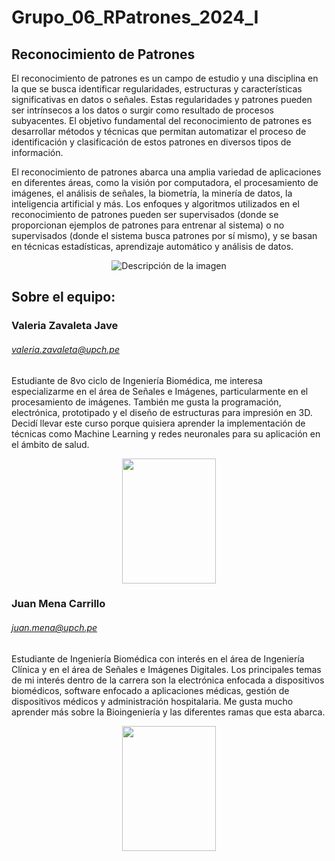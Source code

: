 # Grupo_06_RPatrones_2024_I

## Reconocimiento de Patrones


El reconocimiento de patrones es un campo de estudio y una disciplina en la que se busca identificar regularidades, estructuras y características significativas en datos o señales. Estas regularidades y patrones pueden ser intrínsecos a los datos o surgir como resultado de procesos subyacentes. El objetivo fundamental del reconocimiento de patrones es desarrollar métodos y técnicas que permitan automatizar el proceso de identificación y clasificación de estos patrones en diversos tipos de información.

El reconocimiento de patrones abarca una amplia variedad de aplicaciones en diferentes áreas, como la visión por computadora, el procesamiento de imágenes, el análisis de señales, la biometría, la minería de datos, la inteligencia artificial y más. Los enfoques y algoritmos utilizados en el reconocimiento de patrones pueden ser supervisados (donde se proporcionan ejemplos de patrones para entrenar al sistema) o no supervisados (donde el sistema busca patrones por sí mismo), y se basan en técnicas estadísticas, aprendizaje automático y análisis de datos.

<p align="center">
  <img src="https://4.bp.blogspot.com/-29odUWGMwCY/V6cLfEnq1yI/AAAAAAAAA-A/BBJHLYBYUdArfJOToAX5WmCYqy-lgmbtgCLcB/s1600/1.png" alt="Descripción de la imagen">
</p>


## Sobre el equipo:
### Valeria Zavaleta Jave
###### valeria.zavaleta@upch.pe
Estudiante de 8vo ciclo de Ingeniería Biomédica, me interesa especializarme en el área de Señales e Imágenes, particularmente en el procesamiento de imágenes. También me gusta la programación, electrónica, prototipado y el diseño de estructuras para impresión en 3D. Decidí llevar este curso porque quisiera aprender la implementación de técnicas como Machine Learning y redes neuronales para su aplicación en el ámbito de salud.

<p align="center"> 
<img src="https://i.postimg.cc/90t9n5z1/val.jpg"  width="150" height="200" align="center">
</p>


### Juan Mena Carrillo
###### juan.mena@upch.pe
Estudiante de Ingeniería Biomédica con interés en el área de Ingeniería Clínica y en el área de Señales e Imágenes Digitales. Los principales temas de mi interés dentro de la carrera son la electrónica enfocada a
dispositivos biomédicos, software enfocado a aplicaciones médicas, gestión de dispositivos médicos y administración hospitalaria.
Me gusta mucho aprender más sobre la Bioingeniería y las diferentes ramas que esta abarca. 

<p align="center"> 
<img src="https://media.licdn.com/dms/image/D4E03AQGFeqenKPYS6Q/profile-displayphoto-shrink_800_800/0/1670908083518?e=1716422400&v=beta&t=K1QtHCl0sDOVNJEb-B1AGtHK4QQrfAQ_E7i2G9zqdsc"  width="150" height="200" align="center">
</p>

